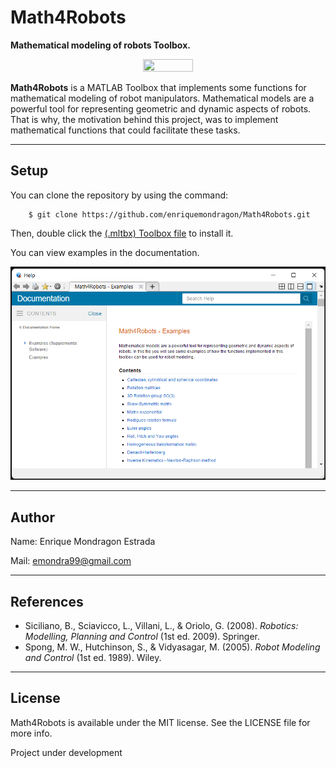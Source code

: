 # Math4Robots

**Mathematical modeling of robots Toolbox.**

<p align="center">
    <img width=40% height=40% src="https://live.staticflickr.com/65535/52659241701_127a951ae6_m.jpg">
</p>

**Math4Robots** is a MATLAB Toolbox that implements some functions for mathematical modeling of robot manipulators. Mathematical models are a powerful tool for representing geometric and dynamic aspects of robots. That is why, the motivation behind this project, was to implement mathematical functions that could facilitate these tasks.

--------
## Setup

You can clone the repository by using the command:

```
    $ git clone https://github.com/enriquemondragon/Math4Robots.git
```
Then, double click the [(.mltbx) Toolbox file](https://github.com/enriquemondragon/Math4Robots/blob/main/Math4Robots.mltbx) to install it.

You can view examples in the documentation.

![nebulae_nn](/documentation/documentation.png)

--------
## Author
Name: Enrique Mondragon Estrada

Mail: emondra99@gmail.com

--------
## References
- Siciliano, B., Sciavicco, L., Villani, L., & Oriolo, G. (2008). *Robotics: Modelling, Planning and Control* (1st ed. 2009). Springer.
- Spong, M. W., Hutchinson, S., & Vidyasagar, M. (2005). *Robot Modeling and Control* (1st ed. 1989). Wiley.

--------
## License
Math4Robots is available under the MIT license. See the LICENSE file for more info.

Project under development
